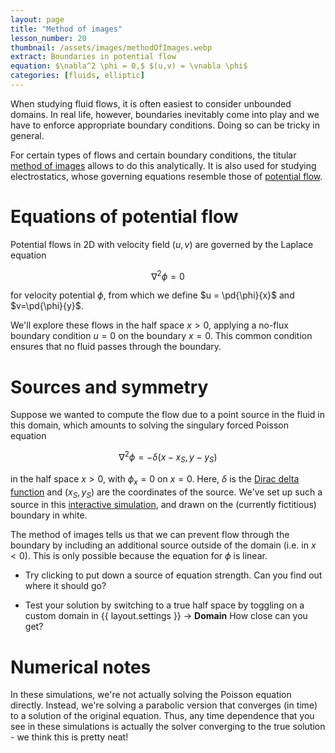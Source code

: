 ```yaml
---
layout: page
title: "Method of images"
lesson_number: 20
thumbnail: /assets/images/methodOfImages.webp
extract: Boundaries in potential flow
equation: $\nabla^2 \phi = 0,$ $(u,v) = \vnabla \phi$
categories: [fluids, elliptic]
---
```


When studying fluid flows, it is often easiest to consider unbounded domains. In real life, however, boundaries inevitably come into play and we have to enforce appropriate boundary conditions. Doing so can be tricky in general.

For certain types of flows and certain boundary conditions, the titular [method of images](https://en.wikipedia.org/wiki/Method_of_images) allows to do this analytically. It is also used for studying electrostatics, whose governing equations resemble those of [potential flow](https://en.wikipedia.org/wiki/Potential_flow).

# Equations of potential flow

Potential flows in 2D with velocity field $(u,v)$ are governed by the Laplace equation

$$\nabla^2 \phi = 0$$

for velocity potential $\phi$, from which we define $u = \pd{\phi}{x}$ and $v=\pd{\phi}{y}$.

We'll explore these flows in the half space $x>0$, applying a no-flux boundary condition $u=0$ on the boundary $x=0$. This common condition ensures that no fluid passes through the boundary.

# Sources and symmetry

Suppose we wanted to compute the flow due to a point source in the fluid in this domain, which amounts to solving the singulary forced Poisson equation

$$\nabla^2 \phi = -\delta(x-x_S,y-y_S)$$

in the half space $x>0$, with $\phi_x=0$ on $x=0$. Here, $\delta$ is the [Dirac delta function](https://en.wikipedia.org/wiki/Dirac_delta_function) and $(x_S,y_S)$ are the coordinates of the source. We've set up such a source in this [interactive simulation](/sim/?preset=potentialFlowHalfSpace), and drawn on the (currently fictitious) boundary in white.

The method of images tells us that we can prevent flow through the boundary by including an additional source outside of the domain (i.e. in $x<0$). This is only possible because the equation for $\phi$ is linear.

- Try clicking to put down a source of equation strength. Can you find out where it should go?

- Test your solution by switching to a true half space by toggling on a custom domain in <span class='click_sequence'>{{ layout.settings }} → **Domain**</span> How close can you get?

# Numerical notes

In these simulations, we're not actually solving the Poisson equation directly. Instead, we're solving a parabolic version that converges (in time) to a solution of the original equation. Thus, any time dependence that you see in these simulations is actually the solver converging to the true solution - we think this is pretty neat!

